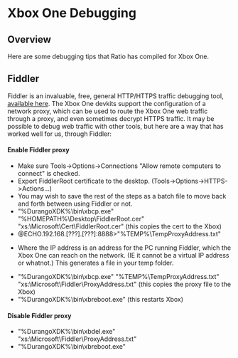 # Xbox One Debugging

Overview
--------
Here are some debugging tips that Ratio has compiled for Xbox One.

Fiddler
-------
Fiddler is an invaluable, free, general HTTP/HTTPS traffic debugging tool, [available here](http://www.telerik.com/fiddler).
The Xbox One devkits support the configuration of a network proxy, which can be used to route the Xbox One web traffic through a proxy, and even sometimes decrypt HTTPS traffic.
It may be possible to debug web traffic with other tools, but here are a way that has worked well for us, through Fiddler:

#### Enable Fiddler proxy
* Make sure Tools->Options->Connections "Allow remote computers to connect" is checked.
* Export FiddlerRoot certificate to the desktop. (Tools->Options->HTTPS->Actions...)
* You may wish to save the rest of the steps as a batch file to move back and forth between using Fiddler or not.
* "%DurangoXDK%\bin\xbcp.exe" "%HOMEPATH%\Desktop\FiddlerRoot.cer" "xs:\Microsoft\Cert\FiddlerRoot.cer" (this copies the cert to the Xbox)
* @ECHO.192.168.[???].[???]:8888>"%TEMP%\TempProxyAddress.txt"
 - Where the IP address is an address for the PC running Fiddler, which the Xbox One can reach on the network. (IE it cannot be a virtual IP address or whatnot.) This generates a file in your temp folder.
* "%DurangoXDK%\bin\xbcp.exe" "%TEMP%\TempProxyAddress.txt" "xs:\Microsoft\Fiddler\ProxyAddress.txt" (this copies the proxy file to the Xbox)
* "%DurangoXDK%\bin\xbreboot.exe" (this restarts Xbox)

#### Disable Fiddler proxy
* "%DurangoXDK%\bin\xbdel.exe" "xs:\Microsoft\Fiddler\ProxyAddress.txt"
* "%DurangoXDK%\bin\xbreboot.exe"
 
